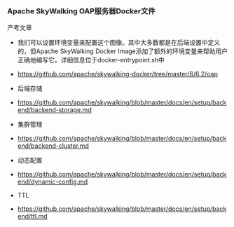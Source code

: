 ### Apache SkyWalking OAP服务器Docker文件

产考文章
- 我们可以设置环境变量来配置这个图像。其中大多数都是在后端设置中定义的，但Apache SkyWalking Docker Image添加了额外的环境变量来帮助用户正确地编写它。详细信息位于docker-entrypoint.sh中
- https://github.com/apache/skywalking-docker/tree/master/6/6.2/oap

- 后端存储
- https://github.com/apache/skywalking/blob/master/docs/en/setup/backend/backend-storage.md

- 集群管理
- https://github.com/apache/skywalking/blob/master/docs/en/setup/backend/backend-cluster.md

- 动态配置
- https://github.com/apache/skywalking/blob/master/docs/en/setup/backend/dynamic-config.md

- TTL
- https://github.com/apache/skywalking/blob/master/docs/en/setup/backend/ttl.md